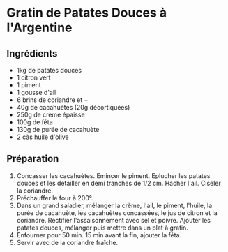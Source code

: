 # Gratin de Patates Douces à l'Argentine

## Ingrédients

* 1kg de patates douces
* 1 citron vert
* 1 piment
* 1 gousse d'ail
* 6 brins de coriandre et +
* 40g de cacahuètes (20g décortiquées)
* 250g de crème épaisse
* 100g de féta
* 130g de purée de cacahuète
* 2 càs huile d'olive

## Préparation

1. Concasser les cacahuètes. Emincer le piment. Eplucher les patates douces et les détailler en demi tranches de 1/2 cm. Hacher l'ail. Ciseler la coriandre.
2. Préchauffer le four à 200°.
3. Dans un grand saladier, mélanger la crème, l'ail, le piment, l'huile, la purée de cacahuète, les cacahuètes concassées, le jus de citron et la coriandre. Rectifier l'assaisonnement avec sel et poivre. Ajouter les patates douces, mélanger puis mettre dans un plat à gratin.
4. Enfourner pour 50 min. 15 min avant la fin, ajouter la féta.
5. Servir avec de la coriandre fraîche.
